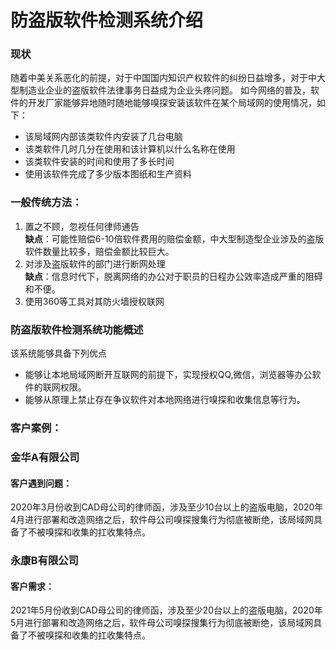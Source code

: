 # 防盗版软件检测系统介绍
### 现状
随着中美关系恶化的前提，对于中国国内知识产权软件的纠纷日益增多，对于中大型制造业企业的盗版软件法律事务日益成为企业头疼问题。
如今网络的普及，软件的开发厂家能够异地随时随地能够嗅探安装该软件在某个局域网的使用情况，如下：
- 该局域网内部该类软件内安装了几台电脑
- 该类软件几时几分在使用和该计算机以什么名称在使用
- 该类软件安装的时间和使用了多长时间
- 使用该软件完成了多少版本图纸和生产资料

### 一般传统方法：
1. 置之不顾，忽视任何律师通告<br>
**缺点**：可能性赔偿6-10倍软件费用的赔偿金额，中大型制造型企业涉及的盗版软件数量比较多，赔偿金额比较巨大。
2. 对涉及盗版软件的部门进行断网处理<br>
**缺点**：信息时代下，脱离网络的办公对于职员的日程办公效率造成严重的阻碍和不便。
3. 使用360等工具对其防火墙授权联网
### 防盗版软件检测系统功能概述
该系统能够具备下列优点
- 能够让本地局域网断开互联网的前提下，实现授权QQ,微信，浏览器等办公软件的联网权限。
- 能够从原理上禁止存在争议软件对本地网络进行嗅探和收集信息等行为。
### 客户案例：
### 金华A有限公司
#### 客户遇到问题：
2020年3月份收到CAD母公司的律师函，涉及至少10台以上的盗版电脑，2020年4月进行部署和改造网络之后，软件母公司嗅探搜集行为彻底被断绝，该局域网具备了不被嗅探和收集的扛收集特点。
### 永康B有限公司
#### 客户需求：
2021年5月份收到CAD母公司的律师函，涉及至少20台以上的盗版电脑，2020年5月进行部署和改造网络之后，软件母公司嗅探搜集行为彻底被断绝，该局域网具备了不被嗅探和收集的扛收集特点。
